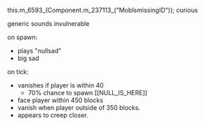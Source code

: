 this.m_6593_(Component.m_237113_("MobIsmissingID"));
curious

generic sounds
invulnerable

on spawn:
- plays "nullsad"
- big sad

on tick:
- vanishes if player is within 40
	- 70% chance to spawn [[NULL_IS_HERE]]
- face player within 450 blocks
- vanish when player outside of 350 blocks.
- appears to creep closer.